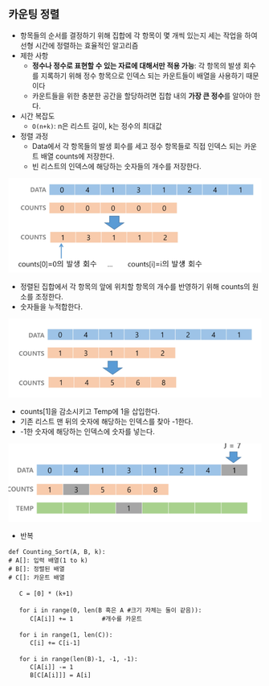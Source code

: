 ## 카운팅 정렬

+ 항목들의 순서를 결정하기 위해 집합에 각 항목이 몇 개씩 있는지 세는 작업을 하여 선형 시간에 정렬하는 효율적인 알고리즘
+ 제한 사항
  * **정수나 정수로 표현할 수 있는 자료에 대해서만 적용 가능**: 각 항목의 발생 회수를 지록하기 위해 정수 항목으로 인덱스 되는 카운트들이 배열을 사용하기 때문이다
  * 카운트들을 위한 충분한 공간을 할당하려면 집합 내의 **가장 큰 정수**를 알아야 한다.
+ 시간 복잡도
  + `O(n+k)`: n은 리스트 길이, k는 정수의 최대값
+ 정렬 과정
  + Data에서 각 항목들의 발생 회수를 세고 정수 항목들로 직접 인덱스 되는 카운트 배열 counts에 저장한다.
  + 빈 리스트의 인덱스에 해당하는 숫자들의 개수를 저장한다.

![image-20211207160219572](03_카운팅정렬.assets/image-20211207160219572.png)

+  정렬된 집합에서 각 항목의 앞에 위치할 항목의 개수를 반영하기 위해 counts의 원소를 조정한다.
+ 숫자들을 누적합한다. 

![image-20211207160242942](03_카운팅정렬.assets/image-20211207160242942.png)

+ counts[1]을 감소시키고 Temp에 1을 삽입한다.
+ 기존 리스트 맨 뒤의 숫자에 해당하는 인덱스를 찾아 -1한다. 
+ -1한 숫자에 해당하는 인덱스에 숫자를 넣는다. 

![image-20211207160324964](03_카운팅정렬.assets/image-20211207160324964.png)

+ 반복

```
def Counting_Sort(A, B, k):
# A[]: 입력 배열(1 to k)
# B[]: 정렬된 배열
# C[]: 카운트 배열

   C = [0] * (k+1)
   
   for i in range(0, len(B 혹은 A #크기 자체는 둘이 같음)):
      C[A[i]] += 1        #개수를 카운트
      
   for i in range(1, len(C)):
      C[i] += C[i-1]
   
   for i in range(len(B)-1, -1, -1):
      C[A[i]] -= 1
      B[C[A[i]]] = A[i]
```